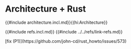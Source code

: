 # Architecture + Rust

{{#include architecture.incl.md}}{{hi:Architecture}}

{{#include refs.incl.md}}
{{#include ../../refs/link-refs.md}}

<div class="hidden">
[fix (P1)](https://github.com/john-cd/rust_howto/issues/573)

</div>
